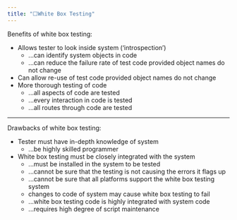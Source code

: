 ```yaml
---
title: "⬜White Box Testing"
--- 
```

Benefits of white box testing: 

- Allows tester to look inside system (‘introspection’)  
	- ...can identify system objects in code  
	- ...can reduce the failure rate of test code provided object names do not   change  
- Can allow re-use of test code provided object names do not   change  
- More thorough testing of code  
	- ...all aspects of code are tested  
	- ...every interaction in code is tested  
	- ...all routes through code are tested  


---

Drawbacks of white box testing:  

- Tester must have in-depth knowledge of system  
	- ...be highly skilled programmer
- White box testing must be closely integrated with the system  
	- ...must be installed in the system to be tested  
	- ...cannot be sure that the testing is not causing the errors it flags up
	- ...cannot be sure that all platforms support the white box testing system
	-  changes to code of system may cause white box testing to fail  
	- ...white box testing code is highly integrated with system code  
	- ...requires high degree of script maintenance  

